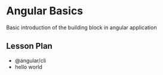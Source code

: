 # Angular Basics

Basic introduction of the building block in angular application

## Lesson Plan

- @angular/cli
- hello world
